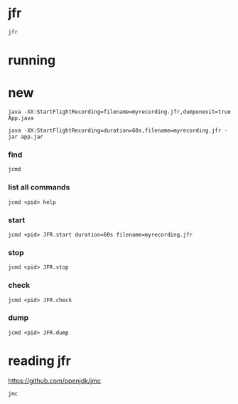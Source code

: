 # jfr 
```shell
jfr
```
# running 
# new
```shell
java -XX:StartFlightRecording=filename=myrecording.jfr,dumponexit=true App.java
```
```shell
java -XX:StartFlightRecording=duration=60s,filename=myrecording.jfr -jar app.jar
```
### find <pid>
```shell
jcmd
```
### list all commands
```shell
jcmd <pid> help
```
### start
```shell
jcmd <pid> JFR.start duration=60s filename=myrecording.jfr
```
### stop
```shell
jcmd <pid> JFR.stop
```
### check
```shell
jcmd <pid> JFR.check
```
### dump
```shell
jcmd <pid> JFR.dump
```
# reading jfr
https://github.com/openjdk/jmc
```shell
jmc
```

